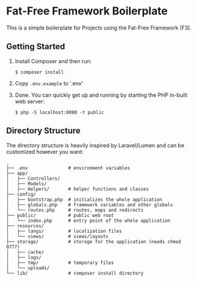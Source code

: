 # Fat-Free Framework Boilerplate

This is a simple boilerplate for Projects using the Fat-Free Framework (F3).

## Getting Started

1. Install Composer and then run:
   ```shell
   $ composer install
   ```

2. Copy `.env.example` to '.env'

3. Done. You can quickly get up and running by starting the PHP in-built web server:
   ```shell
   $ php -S localhost:8080 -t public
   ```

## Directory Structure

The directory structure is heavily inspired by Laravel/Lumen and can be customized however you want:
```
.
├── .env               # environment variables
├── app/
│   ├── Controllers/
│   ├── Models/
│   ├── Helpers/       # helper functions and classes
├── config/
│   ├── bootstrap.php  # initializes the whole application
│   ├── globals.php    # framework variables and other globals
│   └── routes.php     # routes, maps and redirects
├── public/            # public web root
│   └── index.php      # entry point of the whole application
├── resources/
│   ├── langs/         # localization files
│   └── views/         # views/layouts
├── storage/           # storage for the application (needs chmod 0777)
│   ├── cache/
│   ├── logs/ 
│   ├── tmp/           # temporary files  
│   └── uploads/
└── lib/               # composer install directory
```
